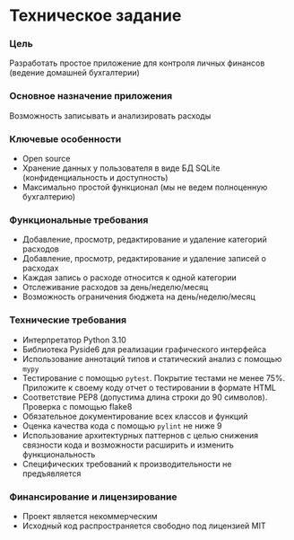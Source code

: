 # Техническое задание

### Цель
Разработать простое приложение для контроля личных финансов
(ведение домашней бухгалтерии)

### Основное назначение приложения
Возможность записывать и анализировать расходы

### Ключевые особенности
- Open source
- Хранение данных у пользователя в виде БД SQLite (конфиденциальность и доступность)
- Максимально простой функционал (мы не ведем полноценную бухгалтерию)

### Функциональные требования
- Добавление, просмотр, редактирование и удаление категорий расходов
- Добавление, просмотр, редактирование и удаление записей о расходах
- Каждая запись о расходе относится к одной категории
- Отслеживание расходов за день/неделю/месяц
- Возможность ограничения бюджета на день/неделю/месяц

### Технические требования
- Интерпретатор Python 3.10
- Библиотека Pyside6 для реализации графического интерфейса
- Использование аннотаций типов и статический анализ с помощью `mypy`
- Тестирование с помощью `pytest`. Покрытие тестами не менее 75%. Приложите к своему коду отчет о тестировании в формате HTML
- Соответствие PEP8 (допустима длина строки до 90 символов). Проверка с помощью flake8
- Обязательное документирование всех классов и функций
- Оценка качества кода с помощью `pylint` не ниже 9
- Использование архитектурных паттернов с целью снижения связности кода и возможности расширить и изменить функциональность
- Специфических требований к производительности не предъявляется

### Финансирование и лицензирование
- Проект является некоммерческим
- Исходный код распространяется свободно под лицензией MIT
